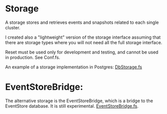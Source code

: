 # Storage
A storage stores and retrieves events and snapshots related to each single cluster.

I created also a "lightweight" version of the storage interface assuming that there are storage types where you will not need all the full storage interface.

Reset must be used only for development and testing, and cannot be used in production. See Conf.fs.

An example of a storage implementation in Postgres: [DbStorage.fs](https://github.com/tonyx/Sharpino/blob/main/Sharpino.Lib/DbStorage.fs)

# EventStoreBridge:

The alternative storage is the EventStoreBridge, which is a bridge to the EventStore database.
It is still experimental.
[EventStoreBridge.fs](https://github.com/tonyx/Sharpino/blob/main/Sharpino.Lib/EventStoreStorage.fs).


